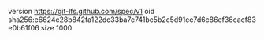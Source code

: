 version https://git-lfs.github.com/spec/v1
oid sha256:e6624c28b842fa122dc33ba7c741bc5b2c5d91ee7d6c86ef36cacf83e0b61f06
size 1000
